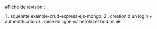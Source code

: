 #Fiche de révision : 

 
1 . squelette exemple-crud-express-ejs-mongo.
2 . creation d'un login + authentification
3 . mise en ligne via heroku et bdd mLaB
